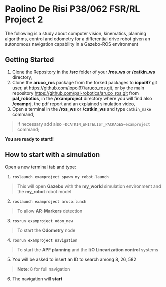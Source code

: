 # Paolino De Risi P38/062 FSR/RL Project 2
The following is a study about computer vision, kinematics, planning algorithms, control and odometry for a differential drive robot given an autonomous navigation capability in a Gazebo-ROS environment

## Getting Started

 1. Clone the Repository in the **/src** folder of your **/ros_ws** or **/catkin_ws** directory,
 2. Clone the **aruco_ros** package from the forked packages to **iopoi97** git user, at https://github.com/iopoi97/aruco_ros.git, or by the main repository https://github.com/pal-robotics/aruco_ros.git from **pal_robotics**, in the **/examproject** directory where you will find also **/examprj**, the pdf report and an explained simulation video,
 3. Open a terminal in the **/ros_ws** or **/catkin_ws** and type `catkin_make` command,
 >If necessary add also `-DCATKIN_WHITELIST_PACKAGES=examproject` command;
 
 
 **You are ready to start!!**

## How to start with a simulation
Open a new terminal tab and type:

 1. `roslaunch examproject spawn_my_robot.launch`
 >This will open **Gazebo** with the **my_world** simulation environment and the **my_robot** robot model
 2. `roslaunch examproject aruco.lunch`
 >To allow **AR-Markers** detection
 3. `rosrun examproject odom_new`
 >To start the **Odometry** node
 4. `rosrun examproject navigation`
 >To start the **APF planning** and the **I/O Linearization control** systems
 5. You will be asked to insert an ID to search among 8, 26, 582 
 >**Note**: 8 for full navigation
 6. The navigation will **start**

